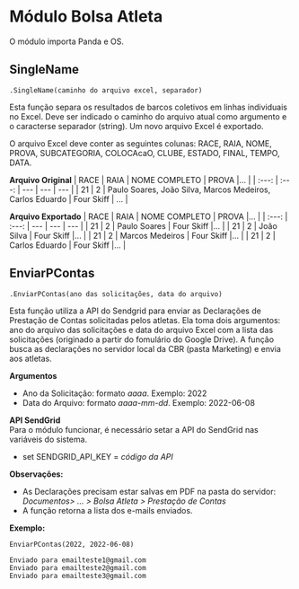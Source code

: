 # Módulo Bolsa Atleta
O módulo importa Panda e OS.

## SingleName
```
.SingleName(caminho do arquivo excel, separador)
```

Esta função separa os resultados de barcos coletivos em linhas individuais no Excel. Deve ser indicado o caminho do arquivo atual como argumento e o caracterse separador (string). Um novo arquivo Excel é exportado.

O arquivo Excel deve conter as seguintes colunas: RACE, RAIA, NOME, PROVA, SUBCATEGORIA, COLOCAcaO, CLUBE, ESTADO, FINAL, TEMPO, DATA.

**Arquivo Original**
| RACE | RAIA | NOME COMPLETO | PROVA |... |
| :---: | :---: | --- | --- | --- |
| 21 | 2 | Paulo Soares, João Silva, Marcos Medeiros, Carlos Eduardo | Four Skiff | ... |

**Arquivo Exportado**
| RACE | RAIA | NOME COMPLETO | PROVA |... |
| :---: | :---: | --- | --- | --- |
| 21 | 2 | Paulo Soares | Four Skiff |... |
| 21 | 2 | João Silva | Four Skiff |... |
| 21 | 2 | Marcos Medeiros | Four Skiff |... |
| 21 | 2 | Carlos Eduardo | Four Skiff |... |

## EnviarPContas
```
.EnviarPContas(ano das solicitações, data do arquivo)
```
Esta função utiliza a API do Sendgrid para enviar as Declarações de Prestação de Contas solicitadas pelos atletas. Ela toma dois argumentos: ano do arquivo das solicitações e data do arquivo Excel com a lista das solicitações (originado a partir do fomulário do Google Drive). A função busca as declarações no servidor local da CBR (pasta Marketing) e envia aos atletas.

**Argumentos**<br>
- Ano da Solicitação: formato *aaaa*. Exemplo: 2022<br>
- Data do Arquivo: formato *aaaa-mm-dd*. Exemplo: 2022-06-08

**API SendGrid**<br>
Para o módulo funcionar, é necessário setar a API do SendGrid nas variáveis do sistema.<br>
- set SENDGRID_API_KEY = *código da API*

**Observações:**
- As Declarações precisam estar salvas em PDF na pasta do servidor:<br>*Documentos> ... > Bolsa Atleta > Prestação de Contas*
- A função retorna a lista dos e-mails enviados.

**Exemplo:**
```
EnviarPContas(2022, 2022-06-08)

Enviado para emailteste1@gmail.com
Enviado para emailteste2@gmail.com
Enviado para emailteste3@gmail.com
```
